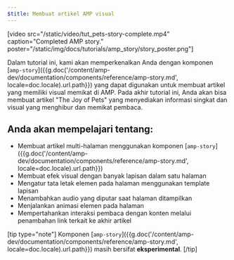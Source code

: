```yaml
---
$title: Membuat artikel AMP visual
---
```


[video src="/static/video/tut_pets-story-complete.mp4" caption="Completed AMP story." poster="/static/img/docs/tutorials/amp_story/story_poster.png"]

Dalam tutorial ini, kami akan memperkenalkan Anda dengan komponen [`amp-story`]({{g.doc('/content/amp-dev/documentation/components/reference/amp-story.md', locale=doc.locale).url.path}}) yang dapat digunakan untuk membuat artikel yang memiliki visual memikat di AMP. Pada akhir tutorial ini, Anda akan bisa membuat artikel "The Joy of Pets" yang menyediakan informasi singkat dan visual yang menghibur dan memikat pembaca.

## Anda akan mempelajari tentang:

- Membuat artikel multi-halaman menggunakan komponen [`amp-story`]({{g.doc('/content/amp-dev/documentation/components/reference/amp-story.md', locale=doc.locale).url.path}})
- Membuat efek visual dengan banyak lapisan dalam satu halaman
- Mengatur tata letak elemen pada halaman menggunakan template lapisan
- Menambahkan audio yang diputar saat halaman ditampilkan
- Menjalankan animasi elemen pada halaman
- Mempertahankan interaksi pembaca dengan konten melalui penambahan link terkait ke akhir artikel

[tip type="note"]
 Komponen [`amp-story`]({{g.doc('/content/amp-dev/documentation/components/reference/amp-story.md', locale=doc.locale).url.path}}) masih bersifat **eksperimental**.
[/tip]
